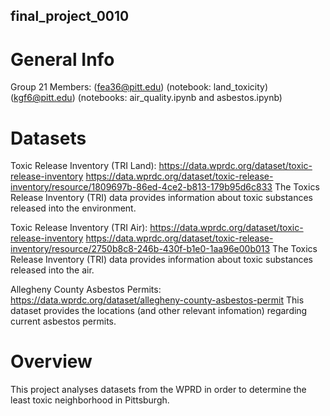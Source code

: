 ## final_project_0010
# General Info
Group 21
Members: 
(fea36@pitt.edu)
(notebook: land_toxicity)
(kgf6@pitt.edu)
(notebooks: air_quality.ipynb and asbestos.ipynb)

# Datasets
Toxic Release Inventory (TRI Land):
https://data.wprdc.org/dataset/toxic-release-inventory
https://data.wprdc.org/dataset/toxic-release-inventory/resource/1809697b-86ed-4ce2-b813-179b95d6c833
The Toxics Release Inventory (TRI) data provides information about toxic substances released into the environment. 

Toxic Release Inventory (TRI Air):
https://data.wprdc.org/dataset/toxic-release-inventory
https://data.wprdc.org/dataset/toxic-release-inventory/resource/2750b8c8-246b-430f-b1e0-1aa96e00b013
The Toxics Release Inventory (TRI) data provides information about toxic substances released into the air. 

Allegheny County Asbestos Permits:
https://data.wprdc.org/dataset/allegheny-county-asbestos-permit
This dataset provides the locations (and other relevant infomation) regarding  current asbestos permits.

# Overview
This project analyses datasets from the WPRD in order to determine the least toxic neighborhood in Pittsburgh.
